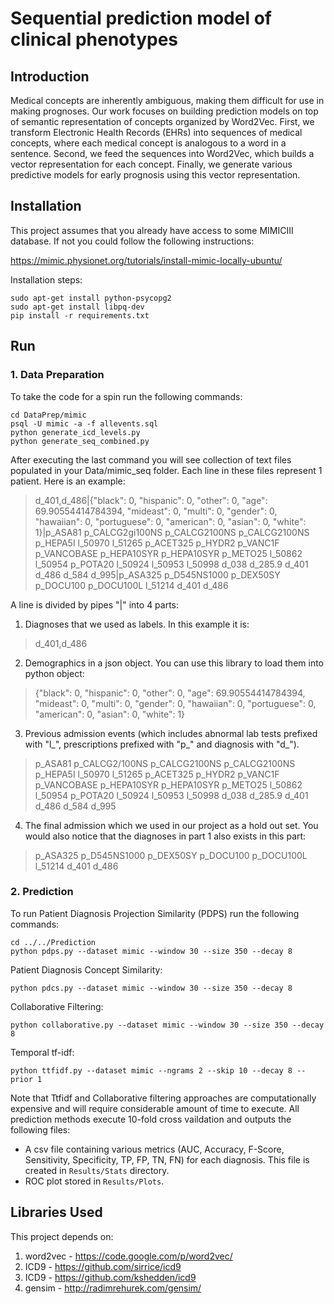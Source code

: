 # Sequential prediction model of clinical phenotypes


## Introduction
Medical concepts are inherently ambiguous, making them difficult for use in making prognoses. Our work focuses on building prediction models on top of semantic representation of concepts organized by Word2Vec. First, we transform Electronic Health Records (EHRs) into sequences of medical concepts, where each medical concept is analogous to a word in a sentence. Second, we feed the sequences into Word2Vec, which builds a vector representation for each concept. Finally, we generate various predictive models for early prognosis using this vector representation.


## Installation

This project assumes that you already have access to some MIMICIII database. If not you could follow the following instructions:

https://mimic.physionet.org/tutorials/install-mimic-locally-ubuntu/

Installation steps:

    sudo apt-get install python-psycopg2
    sudo apt-get install libpq-dev
    pip install -r requirements.txt


## Run

### 1. Data Preparation
To take the code for a spin run the following commands:

    cd DataPrep/mimic
    psql -U mimic -a -f allevents.sql
    python generate_icd_levels.py
    python generate_seq_combined.py

After executing the last command you will see collection of text files populated in your Data/mimic\_seq folder. Each line in these files represent 1 patient. Here is an example:

> d_401,d_486|{"black": 0, "hispanic": 0, "other": 0, "age": 69.90554414784394, "mideast": 0, "multi": 0, "gender": 0, "hawaiian": 0, "portuguese": 0, "american": 0, "asian": 0, "white": 1}|p_ASA81 p_CALCG2gi100NS p_CALCG2100NS p_CALCG2100NS p_HEPA5I l_50970 l_51265 p_ACET325 p_HYDR2 p_VANC1F p_VANCOBASE p_HEPA10SYR p_HEPA10SYR p_METO25 l_50862 l_50954 p_POTA20 l_50924 l_50953 l_50998 d_038 d_285.9 d_401 d_486 d_584 d_995|p_ASA325 p_D545NS1000 p_DEX50SY p_DOCU100 p_DOCU100L l_51214 d_401 d_486

A line is divided by pipes "|" into 4 parts:
1. Diagnoses that we used as labels. In this example it is:

> d_401,d_486

2. Demographics in a json object. You can use this library to load them into python object:

> {"black": 0, "hispanic": 0, "other": 0, "age": 69.90554414784394, "mideast": 0, "multi": 0, "gender": 0, "hawaiian": 0, "portuguese": 0, "american": 0, "asian": 0, "white": 1}

3. Previous admission events (which includes abnormal lab tests prefixed with "l\_", prescriptions prefixed with "p\_" and diagnosis with "d\_").

> p_ASA81 p_CALCG2/100NS p_CALCG2100NS p_CALCG2100NS p_HEPA5I l_50970 l_51265 p_ACET325 p_HYDR2 p_VANC1F p_VANCOBASE p_HEPA10SYR p_HEPA10SYR p_METO25 l_50862 l_50954 p_POTA20 l_50924 l_50953 l_50998 d_038 d_285.9 d_401 d_486 d_584 d_995

4. The final admission which we used in our project as a hold out set. You would also notice that the diagnoses in part 1 also exists in this part:
> p_ASA325 p_D545NS1000 p_DEX50SY p_DOCU100 p_DOCU100L l_51214 d_401 d_486


### 2. Prediction
To run Patient Diagnosis Projection Similarity (PDPS) run the following commands:

    cd ../../Prediction
    python pdps.py --dataset mimic --window 30 --size 350 --decay 8

Patient Diagnosis Concept Similarity:

    python pdcs.py --dataset mimic --window 30 --size 350 --decay 8

Collaborative Filtering:

    python collaborative.py --dataset mimic --window 30 --size 350 --decay 8

Temporal tf-idf:

    python ttfidf.py --dataset mimic --ngrams 2 --skip 10 --decay 8 --prior 1

Note that Ttfidf and Collaborative filtering approaches are computationally expensive and will require considerable amount of time to execute. All prediction methods execute 10-fold cross vaildation and outputs the following files:
* A csv file containing various metrics (AUC, Accuracy, F-Score, Sensitivity, Specificity, TP, FP, TN, FN) for each diagnosis. This file is created in `Results/Stats` directory.
* ROC plot stored in `Results/Plots`.


## Libraries Used

This project depends on:

1. word2vec - https://code.google.com/p/word2vec/
2. ICD9 - https://github.com/sirrice/icd9
3. ICD9 - https://github.com/kshedden/icd9
4. gensim - http://radimrehurek.com/gensim/
